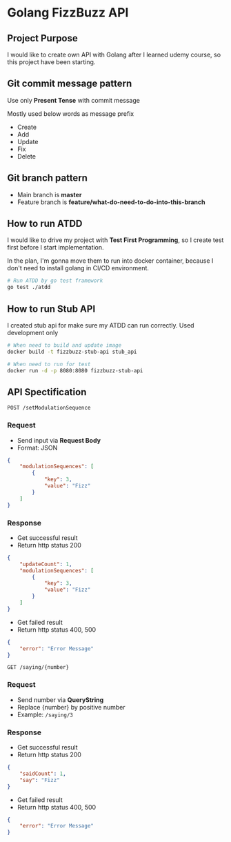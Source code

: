 # Golang FizzBuzz API

## Project Purpose

I would like to create own API with Golang after I learned udemy course, so this project have been starting.

## Git commit message pattern

Use only **Present Tense** with commit message

Mostly used below words as message prefix

- Create
- Add
- Update
- Fix
- Delete

## Git branch pattern

- Main branch is **master**
- Feature branch is **feature/what-do-need-to-do-into-this-branch**

## How to run ATDD

I would like to drive my project with **Test First Programming**, so I create test first before I start implementation.

In the plan, I'm gonna move them to run into docker container, because I don't need to install golang in CI/CD environment.

```sh
# Run ATDD by go test framework
go test ./atdd
```

## How to run Stub API

I created stub api for make sure my ATDD can run correctly. Used development only

```sh
# When need to build and update image
docker build -t fizzbuzz-stub-api stub_api

# When need to run for test
docker run -d -p 8080:8080 fizzbuzz-stub-api
```

## API Spectification

`POST /setModulationSequence`

### Request

- Send input via **Request Body**
- Format: JSON

```json
{
    "modulationSequences": [
        {
            "key": 3,
            "value": "Fizz"
        }
    ]
}
```

### Response

- Get successful result
- Return http status 200

```json
{
    "updateCount": 1,
    "modulationSequences": [
        {
            "key": 3,
            "value": "Fizz"
        }
    ]
}
```

- Get failed result
- Return http status 400, 500

```json
{
    "error": "Error Message"
}
```

`GET /saying/{number}`

### Request

- Send number via **QueryString**
- Replace {number} by positive number
- Example: `/saying/3`

### Response

- Get successful result
- Return http status 200

```json
{
    "saidCount": 1,
    "say": "Fizz"
}
```

- Get failed result
- Return http status 400, 500

```json
{
    "error": "Error Message"
}
